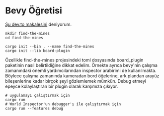 # Bevy Öğretisi

[Şu dev.to makalesini](https://dev.to/qongzi/bevy-minesweeper-part-1-534c) deniyorum. 

```shell
mkdir find-the-mines
cd find-the-mines

cargo init --bin . --name find-the-mines
cargo init --lib board-plugin
```

Özellikle find-the-mines projesindeki toml dosyasında board_plugin paketinin nasıl belirtildiğine dikkat edelim. Örnekte ayrıca bevy'nin çalışma zamanındaki önemli yardımcılarından inspector arabirimi de kullanılmakta. Böylece çalışma zamanında kameradan bord öğelerine, ark plandan arayüz bileşenlerine kadar birçok şeyi gözlemlemek mümkün. Debug etmeyi epeyce kolaylaştıran bir plugin olarak karşımıza çıkıyor.

```shell
# uygulamayı çalıştırmak için
cargo run
# World Inspector'un debugger'ı ile çalıştırmak için
cargo run --features debug
```
